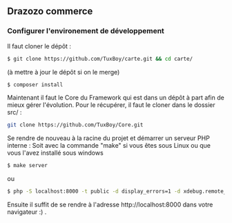 ## Drazozo commerce

### Configurer l'environement de développement

Il faut cloner le dépôt :

```bash
$ git clone https://github.com/TuxBoy/carte.git && cd carte/
```

(à mettre à jour le dépôt si on le merge)

```bash
$ composer install
```

Maintenant il faut le Core du Framework qui est dans un dépôt à part afin de mieux gérer l'évolution.
Pour le récupérer, il faut le cloner dans le dossier src/ :

```bash
git clone https://github.com/TuxBoy/Core.git
```

Se rendre de nouveau à la racine du projet et démarrer un serveur PHP interne :
Soit avec la commande "make" si vous êtes sous Linux ou que vous l'avez installé sous windows

```bash
$ make server
```
ou

```bash
$ php -S localhost:8000 -t public -d display_errors=1 -d xdebug.remote_enable=1 -d xdebug.remote_autostart=1
```

Ensuite il suffit de se rendre à l'adresse http://localhost:8000 dans votre navigateur :) .
